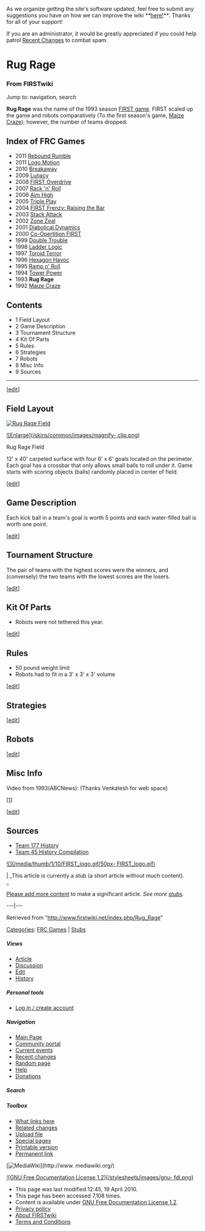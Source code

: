 As we organize getting the site's software updated, feel free to submit any
suggestions you have on how we can improve the wiki
_**_[here!](/index.php/User:Hallry/Suggestions "User:Hallry/Suggestions"
)_**_. Thanks for all of your support!

If you are an administrator, it would be greatly appreciated if you could help
patrol [Recent Changes](/index.php/Special:Recentchanges
"Special:Recentchanges" ) to combat spam.

# Rug Rage

### From FIRSTwiki

Jump to: navigation, search

  

**Rug Rage** was the name of the 1993 season [FIRST game](/index.php/FRC_Games "FRC Games" ). FIRST scaled up the game and robots comparatively (To the first season's game, [Maize Craze](/index.php/Maize_Craze "Maize Craze" )); however, the number of teams dropped. 

Index of FRC Games  
---  
  
  * 2011 [Rebound Rumble](/index.php/Rebound_Rumble "Rebound Rumble" )
  * 2011 [Logo Motion](/index.php/Logo_Motion "Logo Motion" )
  * 2010 [Breakaway](/index.php/Breakaway "Breakaway" )
  * 2009 [Lunacy](/index.php/Lunacy "Lunacy" )
  * 2008 [FIRST Overdrive](/index.php/FIRST_Overdrive "FIRST Overdrive" )
  * 2007 [Rack 'n' Roll](/index.php/Rack_%27n%27_Roll "Rack 'n' Roll" )
  * 2006 [Aim High](/index.php/Aim_High "Aim High" )
  * 2005 [Triple Play](/index.php/Triple_Play "Triple Play" )
  * 2004 [FIRST Frenzy: Raising the Bar](/index.php/FIRST_Frenzy:_Raising_the_Bar "FIRST Frenzy: Raising the Bar" )
  * 2003 [Stack Attack](/index.php/Stack_Attack "Stack Attack" )
  * 2002 [Zone Zeal](/index.php/Zone_Zeal "Zone Zeal" )
  * 2001 [Diabolical Dynamics](/index.php/Diabolical_Dynamics "Diabolical Dynamics" )
  * 2000 [Co-Opertition FIRST](/index.php/Co-Opertition_FIRST "Co-Opertition FIRST" )
  * 1999 [Double Trouble](/index.php/Double_Trouble "Double Trouble" )
  * 1998 [Ladder Logic](/index.php/Ladder_Logic "Ladder Logic" )
  * 1997 [Toroid Terror](/index.php/Toroid_Terror "Toroid Terror" )
  * 1996 [Hexagon Havoc](/index.php/Hexagon_Havoc "Hexagon Havoc" )
  * 1995 [Ramp n' Roll](/index.php/Ramp_n%27_Roll "Ramp n' Roll" )
  * 1994 [Tower Power](/index.php/Tower_Power "Tower Power" )
  * 1993 **Rug Rage**
  * 1992 [Maize Craze](/index.php/Maize_Craze "Maize Craze" )  
  
  

## Contents

  * 1 Field Layout
  * 2 Game Description
  * 3 Tournament Structure
  * 4 Kit Of Parts
  * 5 Rules
  * 6 Strategies
  * 7 Robots
  * 8 Misc Info
  * 9 Sources  
---  
  
[[edit](/index.php?title=Rug_Rage&action=edit&section=1 "Edit section: Field
Layout" )]

## Field Layout

[![Rug Rage
Field](/media/e/eb/Rug_rage_field.jpg)](/index.php/Image:Rug_rage_field.jpg
"Rug Rage Field" )

[![Enlarge](/skins/common/images/magnify-
clip.png)](/index.php/Image:Rug_rage_field.jpg "Enlarge" )

Rug Rage Field

12' x 40' carpeted surface with four 6' x 6' goals located on the perimeter.
Each goal has a crossbar that only allows small balls to roll under it. Game
starts with scoring objects (balls) randomly placed in center of field.

[[edit](/index.php?title=Rug_Rage&action=edit&section=2 "Edit section: Game
Description" )]

## Game Description

Each kick ball in a team's goal is worth 5 points and each water-filled ball
is worth one point.

[[edit](/index.php?title=Rug_Rage&action=edit&section=3 "Edit section:
Tournament Structure" )]

## Tournament Structure

The pair of teams with the highest scores were the winners, and (conversely)
the two teams with the lowest scores are the losers.

[[edit](/index.php?title=Rug_Rage&action=edit&section=4 "Edit section: Kit Of
Parts" )]

## Kit Of Parts

  * Robots were not tethered this year. 

[[edit](/index.php?title=Rug_Rage&action=edit&section=5 "Edit section: Rules"
)]

## Rules

  * 50 pound weight limit 
  * Robots had to fit in a 3' x 3' x 3' volume 

[[edit](/index.php?title=Rug_Rage&action=edit&section=6 "Edit section:
Strategies" )]

## Strategies

[[edit](/index.php?title=Rug_Rage&action=edit&section=7 "Edit section: Robots"
)]

## Robots

[[edit](/index.php?title=Rug_Rage&action=edit&section=8 "Edit section: Misc
Info" )]

## Misc Info

Video from 1993(ABCNews): (Thanks Venkatesh for web space)

[[1]](http://prometheus.acm.jhu.edu/usfirst/1993vids/
"http://prometheus.acm.jhu.edu/usfirst/1993vids/" )

[[edit](/index.php?title=Rug_Rage&action=edit&section=9 "Edit section:
Sources" )]

## Sources

  * [Team 177 History](http://www.swindsor.k12.ct.us/Highschool/activities/clubs/first/1993.html "http://www.swindsor.k12.ct.us/Highschool/activities/clubs/first/1993.html" )
  * [Team 45 History Compilation](http://www.technokats.org/historyproject.php "http://www.technokats.org/historyproject.php" )

[![](/media/thumb/1/10/FIRST_logo.gif/50px-
FIRST_logo.gif)](/index.php/Image:FIRST_logo.gif "" )

|  _This article is currently a stub (a short article without much content).  
_

[Please add more
content](http://www.firstwiki.net/index.php?title=Rug_Rage&action=edit
"http://www.firstwiki.net/index.php?title=Rug_Rage&action=edit" ) to make a
significant article. _See more [stubs](/index.php/Special:Shortpages
"Special:Shortpages" )._  
  
---|---  
  
Retrieved from "<http://www.firstwiki.net/index.php/Rug_Rage>"

[Categories](/index.php?title=Special:Categories&article=Rug_Rage
"Special:Categories" ): [FRC Games](/index.php/Category:FRC_Games
"Category:FRC Games" ) | [Stubs](/index.php/Category:Stubs "Category:Stubs" )

##### Views

  * [Article](/index.php/Rug_Rage)
  * [Discussion](/index.php?title=Talk:Rug_Rage&action=edit)
  * [Edit](/index.php?title=Rug_Rage&action=edit)
  * [History](/index.php?title=Rug_Rage&action=history)

##### Personal tools

  * [Log in / create account](/index.php?title=Special:Userlogin&returnto=Rug_Rage)

[](/index.php/Main_Page "Main Page" )

##### Navigation

  * [Main Page](/index.php/Main_Page)
  * [Community portal](/index.php/FIRSTwiki:Community_portal)
  * [Current events](/index.php/Current_events)
  * [Recent changes](/index.php/Special:Recentchanges)
  * [Random page](/index.php/Special:Random)
  * [Help](/index.php/FIRSTwiki:Help)
  * [Donations](/index.php/FIRSTwiki:Site_support)

##### Search



##### Toolbox

  * [What links here](/index.php/Special:Whatlinkshere/Rug_Rage)
  * [Related changes](/index.php/Special:Recentchangeslinked/Rug_Rage)
  * [Upload file](/index.php/Special:Upload)
  * [Special pages](/index.php/Special:Specialpages)
  * [Printable version](/index.php?title=Rug_Rage&printable=yes)
  * [Permanent link](/index.php?title=Rug_Rage&oldid=76402)

[![MediaWiki](/skins/common/images/poweredby_mediawiki_88x31.png)](http://www.
mediawiki.org/)

[![GNU Free Documentation License 1.2](/stylesheets/images/gnu-
fdl.png)](http://www.gnu.org/copyleft/fdl.html)

  * This page was last modified 12:45, 19 April 2010.
  * This page has been accessed 7,108 times.
  * Content is available under [GNU Free Documentation License 1.2](http://www.gnu.org/copyleft/fdl.html "http://www.gnu.org/copyleft/fdl.html" ).
  * [Privacy policy](/index.php/FIRSTwiki:Privacy_policy "FIRSTwiki:Privacy policy" )
  * [About FIRSTwiki](/index.php/FIRSTwiki:About "FIRSTwiki:About" )
  * [Terms and Conditions](/index.php/FIRSTwiki:Terms_and_conditions "FIRSTwiki:Terms and conditions" )

